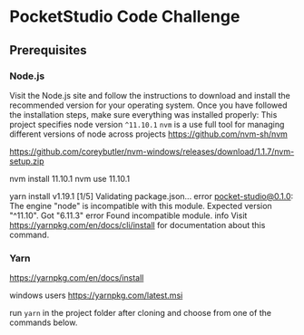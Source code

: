 
# PocketStudio Code Challenge

## Prerequisites

### Node.js
Visit the Node.js site and follow the instructions to download and install the recommended version for your operating system. Once you have followed the installation steps, make sure everything was installed properly: This project specifies node version `^11.10.1` `nvm` is a use full tool for managing different versions of node across projects https://github.com/nvm-sh/nvm 

https://github.com/coreybutler/nvm-windows/releases/download/1.1.7/nvm-setup.zip

nvm install 11.10.1
nvm use 11.10.1

yarn install v1.19.1 [1/5] Validating package.json... error pocket-studio@0.1.0: The engine "node" is incompatible with this module. Expected version "^11.10". Got "6.11.3" error Found incompatible module. info Visit https://yarnpkg.com/en/docs/cli/install for documentation about this command.





### Yarn 
https://yarnpkg.com/en/docs/install

windows users https://yarnpkg.com/latest.msi

run `yarn` in the project folder after cloning and choose from one of the commands below. 

